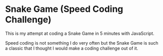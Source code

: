 # Snake Game (Speed Coding Challenge)

This is my attempt at coding a Snake Game in 5 minutes with JavaScript.

Speed coding is not something I do very often but the Snake Game is such a classic that I thought I would make a coding challenge out of it.
